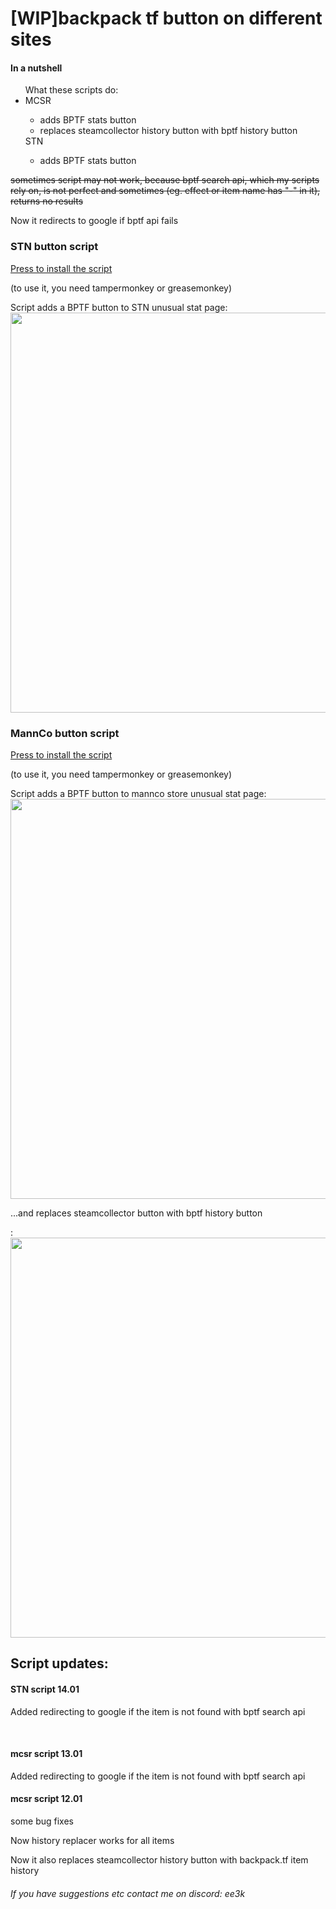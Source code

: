 <h1>[WIP]backpack tf button on different sites</h1>
<h4>In a nutshell</h4>
  <ul>What these scripts do: 
    <li>MCSR</li>
      <ul><li>adds BPTF stats button</li>
      <li>replaces steamcollector history button with bptf history button</li></ul 
    <li>STN</li>
      <ul><li>adds BPTF stats button</li></ul>
  </ul>
  <p><s>sometimes script may not work, because bptf search api, which my scripts rely on, is not perfect and sometimes (eg. effect or item name has "-" in it), returns no results</s></p>
Now it redirects to google if bptf api fails
<h3>STN button script</h3>
<a href = 'https://github.com/yaboieeek/BPTF-button-on-different-sites/raw/refs/heads/main/buttonadderultimate.user.js'>Press to install the script</a>
<p>(to use it, you need tampermonkey or greasemonkey)</p>
Script adds a BPTF button to STN unusual stat page:
<img src = 'https://imgur.com/PcZ7Umc.png' style = 'width: 40rem'>
<h3>MannCo button script</h3>
<a href = 'https://github.com/yaboieeek/BPTF-button-on-different-sites/raw/refs/heads/main/buttonadderMANNCO.user.js'>Press to install the script</a>
<p>(to use it, you need tampermonkey or greasemonkey)</p>
Script adds a BPTF button to mannco store unusual stat page: 
<img src = 'https://imgur.com/vqxoJ1i.png' style = 'width: 40rem'>
<p>...and replaces steamcollector button with bptf history button</p>: 
<img src = 'https://imgur.com/36weB8J.png' style = 'width: 40rem'>

<h2>Script updates:</h2>
<h4>STN script 14.01</h4>
<p>Added redirecting to google if the item is not found with bptf search api</p>
<br>
<h4>mcsr script 13.01</h4>
<p>Added redirecting to google if the item is not found with bptf search api</p>
<h4>mcsr script 12.01</h4>
<p> some bug fixes</p>
<p>Now history replacer works for all items</p>
<p>Now it also replaces steamcollector history button with backpack.tf item history</p>


<h6>If you have suggestions etc contact me on discord: ee3k</h6>
